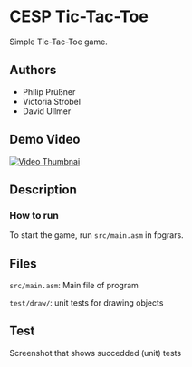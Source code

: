 # CESP Tic-Tac-Toe

Simple Tic-Tac-Toe game.

## Authors

- Philip Prüßner
- Victoria Strobel
- David Ullmer

## Demo Video

[![Video Thumbnai](http://img.youtube.com/vi/-h3eH4ubuno/0.jpg)](http://www.youtube.com/watch?v=-h3eH4ubuno "CESP Demo Video")


## Description


### How to run
To start the game, run `src/main.asm` in fpgrars.

## Files

`src/main.asm`: Main file of program

`test/draw/`: unit tests for drawing objects


## Test
Screenshot that shows succedded (unit) tests 
